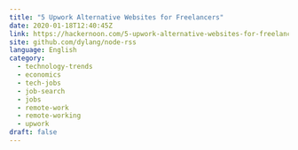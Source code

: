 ```yaml
---
title: "5 Upwork Alternative Websites for Freelancers"
date: 2020-01-18T12:40:45Z
link: https://hackernoon.com/5-upwork-alternative-websites-for-freelancers-yar32gn?source=rss&utm_medium=RSS&utm_source=news.12bit.vn
site: github.com/dylang/node-rss
language: English
category:
  - technology-trends
  - economics
  - tech-jobs
  - job-search
  - jobs
  - remote-work
  - remote-working
  - upwork
draft: false
---
```

